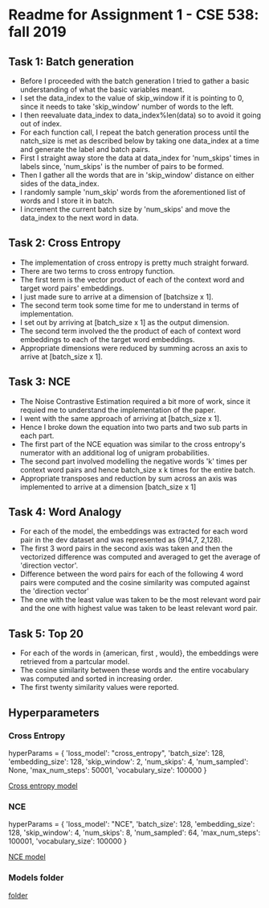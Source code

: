 # Readme for Assignment 1 - CSE 538: fall 2019

## Task 1: Batch generation

- Before I proceeded with the batch generation I tried to gather a basic understanding of what the basic variables meant.
- I set the data_index to the value of skip_window if it is pointing to 0, since it needs to take 'skip_window' number of words to the left.
- I then reevaluate data_index to data_index%len(data) so to avoid it going out of index.
- For each function call, I repeat the batch generation process until the natch_size is met as described below by taking one data_index at a time and generate the label and batch pairs.
- First I straight away store the data at data_index for 'num_skips' times in labels since, 'num_skips' is the number of pairs to be formed.
- Then I gather all the words that are in 'skip_window' distance on either sides of the data_index.
- I randomly sample 'num_skip' words from the aforementioned list of words and I store it in batch.
- I increment the current batch size by 'num_skips' and move the data_index to the next word in data.
  

## Task 2: Cross Entropy

- The implementation of cross entropy is pretty much straight forward. 
- There are two terms to cross entropy function.
- The first term is the vector product of each of the context word and target word pairs' embeddings.
- I just made sure to arrive at a dimension of [batchsize x 1].
- The second term took some time for me to understand in terms of implementation.
- I set out by arriving at [batch_size x 1] as the output dimension.
- The second term involved the the product of each of context word embeddings to each of the target word embeddings.
- Appropriate dimensions were reduced by summing across an axis to arrive at [batch_size x 1].

## Task 3: NCE

- The Noise Contrastive Estimation required a bit more of work, since it requied me to understand the implementation of the paper. 
- I went with the same approach of arriving at [batch_size x 1].
- Hence I broke down the equation into two parts and two sub parts in each part.
- The first part of the NCE equation was similar to the cross entropy's numerator with an additional log of unigram probabilities.
- The second part involved modelling the negative words 'k' times per context word pairs and hence batch_size x k times for the entire batch.
- Appropriate transposes and reduction by sum across an axis was implemented to arrive at a dimension [batch_size x 1]

## Task 4: Word Analogy

- For each of the model, the embeddings was extracted for each word pair in the dev dataset and was represented as (914,7, 2,128).
- The first 3 word pairs in the second axis was taken and then the vectorized difference was computed and averaged to get the average of 'direction vector'.
- Difference between the word pairs for each of the following 4 word pairs were computed and the cosine similarity was computed against the 'direction vector' 
- The one with the least value was taken to be the most relevant word pair and the one with highest value was taken to be least relevant word pair.
  
## Task 5: Top 20

- For each of the words in {american, first , would}, the embeddings were retrieved from a partcular model.
- The cosine similarity between these words and the entire vocabulary was computed and sorted in increasing order.
- The first twenty similarity values were reported.

## Hyperparameters

### Cross Entropy

hyperParams = {
    'loss_model': "cross_entropy",
    'batch_size': 128,
    'embedding_size': 128,
    'skip_window': 2,
    'num_skips': 4,
    'num_sampled': None,
    'max_num_steps': 50001,
    'vocabulary_size': 100000
}

[Cross entropy model](https://drive.google.com/file/d/1IVd_s5rgcJViaSPbyHj_MEHSM10-aGW5/view?usp=sharing)

### NCE

hyperParams = {
    'loss_model': "NCE",
    'batch_size': 128,
    'embedding_size': 128,
    'skip_window': 4,
    'num_skips': 8,
    'num_sampled': 64,
    'max_num_steps': 100001,
    'vocabulary_size': 100000
}

[NCE model](https://drive.google.com/file/d/18Qm3AJDywxmPbCluuX8xpz_GDXYtV_CI/view?usp=sharing)

### Models folder

[folder](https://drive.google.com/drive/folders/1qjk2FgYKtt42XnhV_SImAM5K33dJvHEs?usp=sharing)